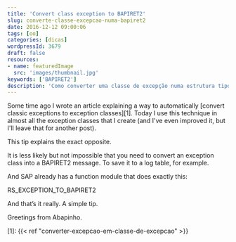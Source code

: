 ```yaml
---
title: 'Convert class exception to BAPIRET2'
slug: converte-classe-excepcao-numa-bapiret2
date: 2016-12-12 09:00:06
tags: [oo]
categories: [dicas]
wordpressId: 3679
draft: false
resources:
- name: featuredImage
  src: 'images/thumbnail.jpg'
keywords: ['BAPIRET2']
description: 'Como converter uma classe de excepção numa estrutura tipo BAPIRET2 para, por exemplo, poder adicioná-la a uma tabela de logs.'
---
```

Some time ago I wrote an article explaining a way to automatically [convert classic exceptions to exception classes][1]. Today I use this technique in almost all the exception classes that I create (and I've even improved it, but I'll leave that for another post).

This tip explains the exact opposite.

<!--more-->

It is less likely but not impossible that you need to convert an exception class into a BAPIRET2 message. To save it to a log table, for example.

And SAP already has a function module that does exactly this:

RS_EXCEPTION_TO_BAPIRET2

And that’s it really. A simple tip.

Greetings from Abapinho.

   [1]: {{< ref "converter-excepcao-em-classe-de-excepcao" >}}
